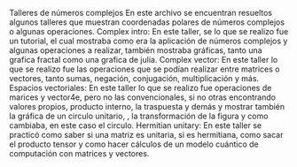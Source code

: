 Talleres de números complejos
En este archivo se encuentran resueltos algunos talleres que muestran coordenadas polares de números complejos o algunas operaciones.
Complex intro: En este taller, se lo que se realizo fue un tutorial, el cual mostraba como era la aplicación de números complejos y algunas operaciones a realizar, también mostraba gráficas, tanto una grafica fractal como una grafica de julia.
Complex vector: En este taller lo que se realizo fue las operaciones que se podían realizar entre matrices o vectores, tanto sumas, negación, conjugación, multiplicación y más.
Espacios vectoriales: En este taller lo que se realizo fue operaciones de marices y vector4e, pero no las convencionales, si no otras encontrando valores propios, producto interno, la traspuesta y demás y mostrar también la gráfica de un circulo unitario, , la transformación de la figura y como cambiaba, en este caso el circulo.
Hermitian unitary: En este taller se practicó como saber si una matriz es unitaria, si es hermitiana, como sacar el producto tensor y como hacer cálculos de un modelo cuántico de computación con matrices y vectores.
